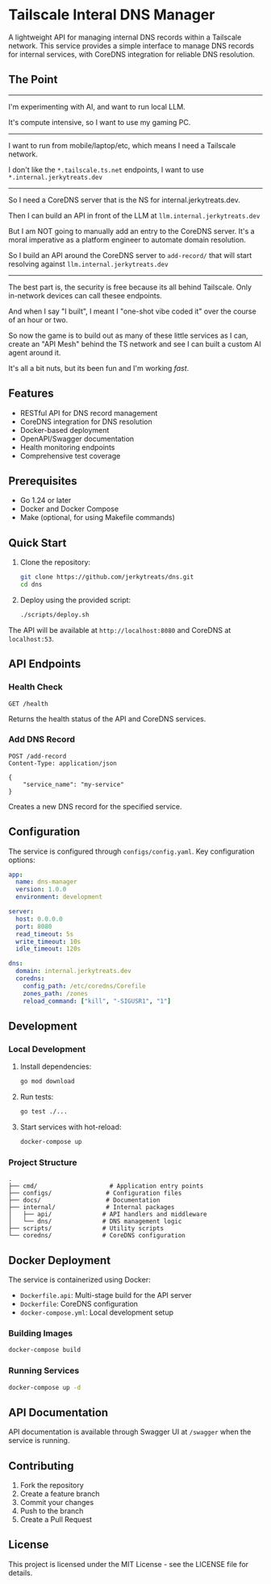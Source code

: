 # Tailscale Interal DNS Manager

A lightweight API for managing internal DNS records within a Tailscale network. This service provides a simple interface to manage DNS records for internal services, with CoreDNS integration for reliable DNS resolution.

## The Point

---

I'm experimenting with AI, and want to run local LLM. 

It's compute intensive, so I want to use my gaming PC. 

---

I want to run from mobile/laptop/etc, which means I need a Tailscale network. 

I don't like the `*.tailscale.ts.net` endpoints, I want to use `*.internal.jerkytreats.dev` 

---

So I need a CoreDNS server that is the NS for internal.jerkytreats.dev. 

Then I can build an API in front of the LLM at `llm.internal.jerkytreats.dev` 

But I am NOT going to manually add an entry to the CoreDNS server. It's a moral imperative as a platform engineer to automate domain resolution. 

So I build an API around the CoreDNS server to `add-record/` that will start resolving against `llm.internal.jerkytreats.dev` 

---

The best part is, the security is free because its all behind Tailscale. Only in-network devices can call thesee endpoints. 

And when I say "I built", I meant I "one-shot vibe coded it" over the course of an hour or two. 

So now the game is to build out as many of these little services as I can, create an "API Mesh" behind the TS network and see I can built a custom AI agent around it. 

It's all a bit nuts, but its been fun and I'm working _fast_.

## Features

- RESTful API for DNS record management
- CoreDNS integration for DNS resolution
- Docker-based deployment
- OpenAPI/Swagger documentation
- Health monitoring endpoints
- Comprehensive test coverage

## Prerequisites

- Go 1.24 or later
- Docker and Docker Compose
- Make (optional, for using Makefile commands)

## Quick Start

1. Clone the repository:
   ```bash
   git clone https://github.com/jerkytreats/dns.git
   cd dns
   ```

2. Deploy using the provided script:
   ```bash
   ./scripts/deploy.sh
   ```

The API will be available at `http://localhost:8080` and CoreDNS at `localhost:53`.

## API Endpoints

### Health Check
```http
GET /health
```
Returns the health status of the API and CoreDNS services.

### Add DNS Record
```http
POST /add-record
Content-Type: application/json

{
    "service_name": "my-service"
}
```
Creates a new DNS record for the specified service.

## Configuration

The service is configured through `configs/config.yaml`. Key configuration options:

```yaml
app:
  name: dns-manager
  version: 1.0.0
  environment: development

server:
  host: 0.0.0.0
  port: 8080
  read_timeout: 5s
  write_timeout: 10s
  idle_timeout: 120s

dns:
  domain: internal.jerkytreats.dev
  coredns:
    config_path: /etc/coredns/Corefile
    zones_path: /zones
    reload_command: ["kill", "-SIGUSR1", "1"]
```

## Development

### Local Development

1. Install dependencies:
   ```bash
   go mod download
   ```

2. Run tests:
   ```bash
   go test ./...
   ```

3. Start services with hot-reload:
   ```bash
   docker-compose up
   ```

### Project Structure

```
.
├── cmd/                    # Application entry points
├── configs/               # Configuration files
├── docs/                  # Documentation
├── internal/              # Internal packages
│   ├── api/              # API handlers and middleware
│   └── dns/              # DNS management logic
├── scripts/              # Utility scripts
└── coredns/              # CoreDNS configuration
```

## Docker Deployment

The service is containerized using Docker:

- `Dockerfile.api`: Multi-stage build for the API server
- `Dockerfile`: CoreDNS configuration
- `docker-compose.yml`: Local development setup

### Building Images

```bash
docker-compose build
```

### Running Services

```bash
docker-compose up -d
```

## API Documentation

API documentation is available through Swagger UI at `/swagger` when the service is running.

## Contributing

1. Fork the repository
2. Create a feature branch
3. Commit your changes
4. Push to the branch
5. Create a Pull Request

## License

This project is licensed under the MIT License - see the LICENSE file for details.
